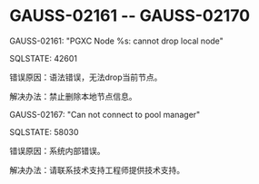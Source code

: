 # GAUSS-02161 -- GAUSS-02170

GAUSS-02161: "PGXC Node %s: cannot drop local node"

SQLSTATE: 42601

错误原因：语法错误，无法drop当前节点。

解决办法：禁止删除本地节点信息。

GAUSS-02167: "Can not connect to pool manager"

SQLSTATE: 58030

错误原因：系统内部错误。

解决办法：请联系技术支持工程师提供技术支持。

